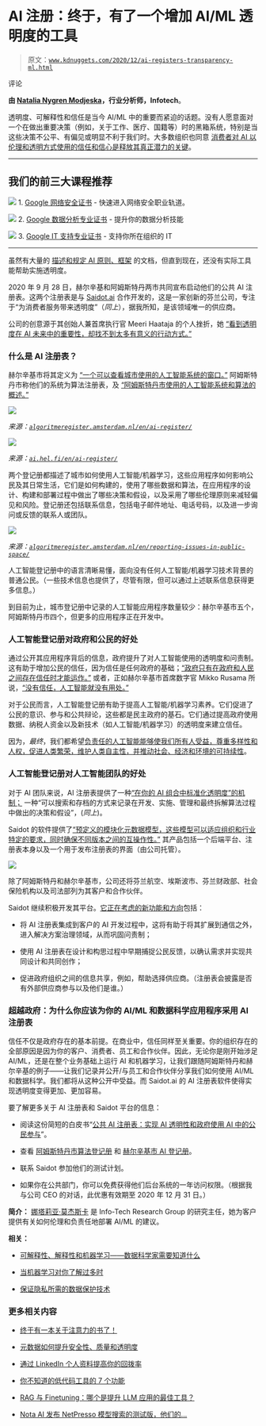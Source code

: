 # AI 注册：终于，有了一个增加 AI/ML 透明度的工具

> 原文：[`www.kdnuggets.com/2020/12/ai-registers-transparency-ml.html`](https://www.kdnuggets.com/2020/12/ai-registers-transparency-ml.html)

评论

**由 [Natalia Nygren Modjeska](https://www.linkedin.com/in/nataliamodjeska/)，行业分析师，Infotech**。

透明度、可解释性和信任是当今 AI/ML 中的重要而紧迫的话题。没有人愿意面对一个在做出重要决策（例如，关于工作、医疗、国籍等）时的黑箱系统，特别是当这些决策不公平、有偏见或明显不利于我们时。大多数组织也同意 [消费者对 AI 以伦理和透明方式使用的信任和信心是释放其真正潜力的关键](https://www.weforum.org/agenda/2020/08/consumer-trust-ai-potential/)。

* * *

## 我们的前三大课程推荐

![](img/0244c01ba9267c002ef39d4907e0b8fb.png) 1\. [Google 网络安全证书](https://www.kdnuggets.com/google-cybersecurity) - 快速进入网络安全职业轨道。

![](img/e225c49c3c91745821c8c0368bf04711.png) 2\. [Google 数据分析专业证书](https://www.kdnuggets.com/google-data-analytics) - 提升你的数据分析技能

![](img/0244c01ba9267c002ef39d4907e0b8fb.png) 3\. [Google IT 支持专业证书](https://www.kdnuggets.com/google-itsupport) - 支持你所在组织的 IT

* * *

虽然有大量的 [描述和规定 AI 原则、框架](https://cyber.harvard.edu/publication/2020/principled-ai) 的文档，但直到现在，还没有实际工具能帮助实施透明度。

2020 年 9 月 28 日，赫尔辛基和阿姆斯特丹两市共同宣布启动他们的公共 AI 注册表。这两个注册表是与 [Saidot.ai](https://www.saidot.ai/) 合作开发的，这是一家创新的芬兰公司，专注于“为消费者服务带来透明度”（*同上*），据我所知，是该领域唯一的供应商。

公司的创意源于其创始人兼首席执行官 Meeri Haataja 的个人挫折，她 [“看到透明度在 AI 未来中的重要性，却找不到太多有意义的行动方式。”](https://medium.com/saidot/story-of-saidot-and-my-personal-pivot-to-ai-responsibility-2af05ba447)

### 什么是 AI 注册表？

赫尔辛基市将其定义为 [“一个可以查看城市使用的人工智能系统的窗口。”](https://ai.hel.fi/en/ai-register/) 阿姆斯特丹市称他们的系统为算法注册表，及 [“阿姆斯特丹市使用的人工智能系统和算法的概述。”](https://algoritmeregister.amsterdam.nl/en/ai-register/)

![](img/86531dd4c4ead55834bc939b3cbad4d4.png)

*来源：[`algoritmeregister.amsterdam.nl/en/ai-register/`](https://algoritmeregister.amsterdam.nl/en/ai-register/)*

![](img/84942a4152b849f047021aa6b3f42990.png)

*来源：[`ai.hel.fi/en/ai-register/`](https://ai.hel.fi/en/ai-register/)*

两个登记册都描述了城市如何使用人工智能/机器学习，这些应用程序如何影响公民及其日常生活，它们是如何构建的，使用了哪些数据和算法，在应用程序的设计、构建和部署过程中做出了哪些决策和假设，以及采用了哪些伦理原则来减轻偏见和风险。登记册还包括联系信息，包括电子邮件地址、电话号码，以及进一步询问或反馈的联系人或团队。

![](img/dfb7260b798f737145a28973d106c5fd.png)

*来源：[`algoritmeregister.amsterdam.nl/en/reporting-issues-in-public-space/`](https://algoritmeregister.amsterdam.nl/en/reporting-issues-in-public-space/)*

人工智能登记册中的语言清晰易懂，面向没有任何人工智能/机器学习技术背景的普通公民。（一些技术信息也提供了，尽管有限，但可以通过上述联系信息获得更多信息。）

到目前为止，城市登记册中记录的人工智能应用程序数量较少：赫尔辛基市五个，阿姆斯特丹市四个，但更多的应用程序正在开发中。

### 人工智能登记册对政府和公民的好处

通过公开其应用程序背后的信息，政府提升了对人工智能使用的透明度和问责制。这有助于增加公民的信任，因为信任是任何政府的基础；[“政府只有在政府和人民之间存在信任时才能运作。”](https://uploads-ssl.webflow.com/5c8abedb10ed656ecfb65fd9/5f6f334b49d5444079726a79_AI%20Registers%20-%20White%20paper%201.0.pdf) 或者，正如赫尔辛基市首席数字官 Mikko Rusama 所说，[“没有信任，人工智能就没有用处。”](https://uploads-ssl.webflow.com/5c8abedb10ed656ecfb65fd9/5f6f334b49d5444079726a79_AI%20Registers%20-%20White%20paper%201.0.pdf)

对于公民而言，人工智能登记册有助于提高人工智能/机器学习素养。它们促进了公民的意识、参与和公共辩论，这些都是民主政府的基石。它们通过提高政府使用数据、纳税人资金以及新技术（如人工智能/机器学习）的透明度来建立信任。

因为，*最终*，我们都希望[负责任的人工智能能够使我们所有人受益，尊重多样性和人权，促进人类繁荣，维护人类自主性，并推动社会、经济和环境的可持续性](https://unesdoc.unesco.org/ark:/48223/pf0000373434)。

### 人工智能登记册对人工智能团队的好处

对于 AI 团队来说，AI 注册表提供了一种[“在你的 AI 组合中标准化透明度”的机制；](https://uploads-ssl.webflow.com/5c8abedb10ed656ecfb65fd9/5f6f334b49d5444079726a79_AI%20Registers%20-%20White%20paper%201.0.pdf) 一种“可以搜索和存档的方式来记录在开发、实施、管理和最终拆解算法过程中做出的决策和假设”，(*同上*)。

Saidot 的软件提供了[“预定义的模块化元数据模型，这些模型可以适应组织和行业特定的要求，同时确保不同版本之间的互操作性。”](https://www.saidot.ai/platform) 其产品包括一个后端平台、注册表本身以及一个用于发布注册表的界面（由公司托管）。

![](img/582bcfec6cbe0e15699feabf950708b8.png)

除了阿姆斯特丹和赫尔辛基市，公司还将芬兰航空、埃斯波市、芬兰财政部、社会保险机构以及司法部列为其客户和合作伙伴。

Saidot 继续积极开发其平台。[它正在考虑的新功能和方向](https://uploads-ssl.webflow.com/5c8abedb10ed656ecfb65fd9/5f6f334b49d5444079726a79_AI%20Registers%20-%20White%20paper%201.0.pdf)包括：

+   将 AI 注册表集成到客户的 AI 开发过程中，这将有助于将其扩展到通信之外，进入解决方案治理领域，从而巩固问责制；

+   使用 AI 注册表在设计和构思过程中早期捕捉公民反馈，以确认需求并实现共同设计和共同创作；

+   促进政府组织之间的信息共享，例如，帮助选择供应商。（注册表会披露是否有外部供应商参与以及他们是谁。）

### 超越政府：为什么你应该为你的 AI/ML 和数据科学应用程序采用 AI 注册表

信任不仅是政府存在的基本前提。在商业中，信任同样至关重要。你的组织存在的全部原因是因为你的客户、消费者、员工和合作伙伴。因此，无论你是刚开始涉足 AI/ML，还是在整个业务基础上运行 AI 和机器学习，让我们跟随阿姆斯特丹和赫尔辛基的例子——让我们记录并公开/与员工和合作伙伴分享我们如何使用 AI/ML 和数据科学。我们都将从这种公开中受益。而 Saidot.ai 的 AI 注册表软件使得实现透明度变得更加、更加容易。

要了解更多关于 AI 注册表和 Saidot 平台的信息：

+   阅读这份简短的白皮书“[公共 AI 注册表：实现 AI 透明性和政府使用 AI 中的公民参与](https://uploads-ssl.webflow.com/5c8abedb10ed656ecfb65fd9/5f6f334b49d5444079726a79_AI%20Registers%20-%20White%20paper%201.0.pdf)”。

+   查看 [阿姆斯特丹市算法登记册](https://algoritmeregister.amsterdam.nl/en/ai-register/) 和 [赫尔辛基市 AI 登记册](https://ai.hel.fi/en/ai-register/)。

+   联系 Saidot 参加他们的测试计划。

+   如果你在公共部门，你可以免费获得他们后台系统的一年访问权限。（根据我与公司 CEO 的对话，此优惠有效期至 2020 年 12 月 31 日。）

**简介：** [娜塔莉亚·莫杰斯卡](https://www.linkedin.com/in/nataliamodjeska/) 是 Info-Tech Research Group 的研究主任，她为客户提供有关如何伦理和负责任地部署 AI/ML 的建议。

**相关：**

+   [可解释性、解释性和机器学习——数据科学家需要知道什么](https://www.kdnuggets.com/2020/11/interpretability-explainability-machine-learning.html)

+   [当机器学习对你了解过多时](https://www.kdnuggets.com/2020/11/machine-learning-knows-too-much-about-you.html)

+   [保证隐私所需的数据保护技术](https://www.kdnuggets.com/2020/10/data-protection-techniques-guarantee-privacy.html)

### 更多相关内容

+   [终于有一本关于注意力的书了！](https://www.kdnuggets.com/2022/11/mlm-finally-book-attention.html)

+   [元数据如何提升安全性、质量和透明度](https://www.kdnuggets.com/2022/04/metadata-improves-security-quality-transparency.html)

+   [通过 LinkedIn 个人资料提高你的回拨率](https://www.kdnuggets.com/increase-your-callback-rate-with-a-linkedin-profile)

+   [你不知道的低代码工具的 7 个功能](https://www.kdnuggets.com/2022/09/7-things-didnt-know-could-low-code-tool.html)

+   [RAG 与 Finetuning：哪个是提升 LLM 应用的最佳工具？](https://www.kdnuggets.com/rag-vs-finetuning-which-is-the-best-tool-to-boost-your-llm-application)

+   [Nota AI 发布 NetPresso 模型搜索的测试版，他们的…](https://www.kdnuggets.com/2022/04/nota-ai-releases-beta-version-netpresso-model-search-hardwareaware-automl-tool.html)
